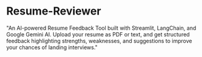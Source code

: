 # Resume-Reviewer
"An AI-powered Resume Feedback Tool built with Streamlit, LangChain, and Google Gemini AI. Upload your resume as PDF or text, and get structured feedback highlighting strengths, weaknesses, and suggestions to improve your chances of landing interviews."

